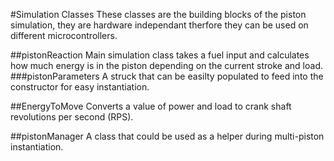 #Simulation Classes
These classes are the building blocks of the piston simulation, they are hardware independant therfore they can be used on different microcontrollers.

##pistonReaction
Main simulation class takes a fuel input and calculates how much energy is in the piston depending on the current stroke and load.
###pistonParameters
A struck that can be easilty populated to feed into the constructor for easy instantiation.

##EnergyToMove
Converts a value of power and load to crank shaft revolutions per second (RPS).

##pistonManager
A class that could be used as a helper during multi-piston instantiation.
